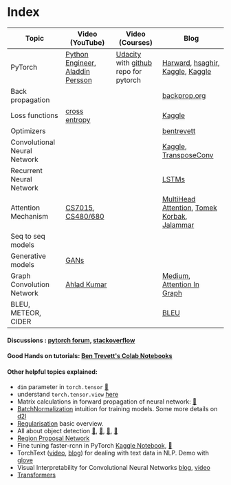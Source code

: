 # Index <a name='index'></a>

| Topic | Video (YouTube) | Video (Courses) | Blog |
|-------|-----------------|-----------------|------|
| PyTorch | [Python Engineer](https://www.youtube.com/watch?v=EMXfZB8FVUA&list=PLqnslRFeH2UrcDBWF5mfPGpqQDSta6VK4), [Aladdin Persson](https://www.youtube.com/watch?v=2S1dgHpqCdk&list=PLhhyoLH6IjfxeoooqP9rhU3HJIAVAJ3Vz) | [Udacity](https://www.udacity.com/course/deep-learning-nanodegree--nd101) with [github](https://github.com/udacity/deep-learning-v2-pytorch) repo for pytorch | [Harward](http://nlp.seas.harvard.edu/code/), [hsaghir](https://hsaghir.github.io/data_science/pytorch_starter/), [Kaggle](https://www.kaggle.com/kanncaa1/pytorch-tutorial-for-deep-learning-lovers), [Kaggle](https://www.kaggle.com/kanncaa1/deep-learning-tutorial-for-beginners) |
| Back propagation | | | [backprop.org](https://www.backprop.org/) |
| Loss functions | [cross entropy](https://www.youtube.com/watch?v=sbvv-uQmwVY) | | [Kaggle](https://www.kaggle.com/avilay/pytorch-loss-functions-tutorial) |
| Optimizers | | | [bentrevett](https://nbviewer.org/github/bentrevett/a-tour-of-pytorch-optimizers/blob/main/a-tour-of-pytorch-optimizers.ipynb) |
| Convolutional Neural Network | | | [Kaggle](https://www.kaggle.com/andradaolteanu/convolutional-neural-nets-cnns-explained), [TransposeConv](https://arxiv.org/pdf/1603.07285.pdf) |
| Recurrent Neural Network | | | [LSTMs](https://colah.github.io/posts/2015-08-Understanding-LSTMs/) |
|Attention Mechanism | [CS7015](https://youtu.be/yInilk6x-OY), [CS480/680](https://youtu.be/OyFJWRnt_AY) | | [MultiHead Attention](https://towardsdatascience.com/transformers-explained-visually-part-3-multi-head-attention-deep-dive-1c1ff1024853), [Tomek Korbak](https://tomekkorbak.com/2020/06/26/implementing-attention-in-pytorch/), [Jalammar](http://jalammar.github.io/illustrated-transformer/) |
| Seq to seq models | | | |
| Generative models | [GANs](https://www.youtube.com/playlist?list=PLhhyoLH6IjfwIp8bZnzX8QR30TRcHO8Va) | | |
| Graph Convolution Network | [Ahlad Kumar](https://youtube.com/playlist?list=PLdxQ7SoCLQANc6Q5HrKjALjjLD42IPRi-) | | [Medium](https://towardsdatascience.com/understanding-graph-convolutional-networks-for-node-classification-a2bfdb7aba7b), [Attention In Graph](https://towardsdatascience.com/graph-attention-networks-under-the-hood-3bd70dc7a87) |
| BLEU, METEOR, CIDER | | | [BLEU](https://towardsdatascience.com/bleu-bilingual-evaluation-understudy-2b4eab9bcfd1) |

#### Discussions : [pytorch forum](https://discuss.pytorch.org/), [stackoverflow](https://stackoverflow.com/)

#### Good Hands on tutorials: [Ben Trevett's Colab Notebooks](https://github.com/bentrevett)

#### Other helpful topics explained:
- `dim` parameter in `torch.tensor` [:notebook:](https://towardsdatascience.com/understanding-dimensions-in-pytorch-6edf9972d3be)
- understand `torch.tensor.view` [here](https://stackoverflow.com/a/65970435)
- Matrix calculations in forward propagation of neural network: [:notebook:](https://medium.com/analytics-vidhya/mathematics-and-vectorization-behind-neural-network-b6d491fa617d)
- [BatchNormalization](https://www.youtube.com/watch?v=DtEq44FTPM4) intuition for training models. Some more details on [d2l](https://d2l.ai/chapter_convolutional-modern/batch-norm.html)
- [Regularisation](https://youtu.be/iuJgyiS7BKM) basic overview.
- All about object detection [:movie_camera:](https://www.youtube.com/playlist?list=PLog3nOPCjKBneGyffEktlXXMfv1OtKmCs), [:movie_camera:](https://www.youtube.com/playlist?list=PL1GQaVhO4f_jLxOokW7CS5kY_J1t1T17S), [:notebook:](https://d2l.ai/chapter_computer-vision/rcnn.html), [:notebook:](https://tryolabs.com/blog/2018/01/18/faster-r-cnn-down-the-rabbit-hole-of-modern-object-detection/)
- [Region Proposal Network](https://medium.com/@nabil.madali/demystifying-region-proposal-network-rpn-faa5a8fb8fce)
- Fine tuning faster-rcnn in PyTorch [Kaggle Notebook](https://www.kaggle.com/yerramvarun/fine-tuning-faster-rcnn-using-pytorch), [:pencil:](https://akashprakas.github.io/My-blog/jupyter/2020/12/19/Hacking_fasterRcnn.html#Using-not-all-layers-from-FPN)
- TorchText ([video](https://www.youtube.com/watch?v=KRgq4VnCr7I), [blog](https://www.analyticsvidhya.com/blog/2020/01/first-text-classification-in-pytorch/)) for dealing with text data in NLP. Demo with [glove](https://www.cs.toronto.edu/~lczhang/360/lec/w06/w2v.html)
- Visual Interpretability for Convolutional Neural Networks [blog](https://towardsdatascience.com/visual-interpretability-for-convolutional-neural-networks-2453856210ce), [video](https://www.youtube.com/watch?v=rRWxRSEr8iE)
- [Transformers](https://mlwhiz.com/blog/2020/09/20/transformers/)
